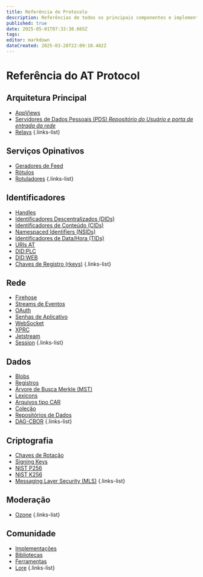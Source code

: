 ```yaml
---
title: Referência do Protocolo
description: Referências de todos os principais componentes e implementações do ATProto
published: true
date: 2025-05-01T07:33:38.665Z
tags: 
editor: markdown
dateCreated: 2025-03-28T22:09:10.482Z
---
```


# Referência do AT Protocol

## Arquitetura Principal
- [AppViews](/en/wiki/reference/core-architecture/appview)
- [Servidores de Dados Pessoais (PDS) *Repositório do Usuário e porta de entrada da rede*](/en/wiki/reference/core-architecture/pds)
- [Relays](/en/wiki/reference/core-architecture/relay) 
{.links-list}

## Serviços Opinativos
- [Geradores de Feed](/en/wiki/reference/opinionated-services/feed-generators)
- [Rótulos](/en/wiki/reference/opinionated-services/labels)
- [Rotuladores](/en/wiki/reference/opinionated-services/labelers)
{.links-list}

## Identificadores
- [Handles](/en/wiki/reference/identifiers/handles)
- [Identificadores Descentralizados (DIDs)](/en/wiki/reference/identifiers/did)
- [Identificadores de Conteúdo (CIDs)](/en/wiki/reference/identifiers/cid)
- [Namespaced Identifiers (NSIDs)](/en/wiki/reference/identifiers/nsid)
- [Identificadores de Data/Hora (TIDs)](/en/wiki/reference/identifiers/tid)
- [URIs AT](/en/wiki/reference/identifiers/at-uri)
- [DID:PLC](/en/wiki/reference/identifiers/did-plc)
- [DID:WEB](/en/wiki/reference/identifiers/did-web)
- [Chaves de Registro (rkeys)](/en/wiki/reference/identifiers/rkey)
{.links-list}

## Rede
- [Firehose](/en/wiki/reference/networking/firehose)
- [Streams de Eventos](/en/wiki/reference/networking/event-stream)
- [OAuth](/en/wiki/reference/networking/oauth)
- [Senhas de Aplicativo](/en/wiki/reference/networking/app-passwords)
- [WebSocket](/en/wiki/reference/networking/websocket)
- [XPRC](/en/wiki/reference/networking/xprc)
- [Jetstream](/en/wiki/reference/networking/jetstream)
- [Session](/en/wiki/reference/networking/session)
{.links-list}

## Dados
- [Blobs](/en/wiki/reference/data/blobs)
- [Registros](/en/wiki/reference/data/records)
- [Árvore de Busca Merkle (MST)](/en/wiki/reference/data/mst)
- [Lexicons](/en/wiki/reference/lexicons)
- [Arquivos tipo CAR](/en/wiki/reference/data/car-files)
- [Coleção](/en/wiki/reference/data/collection)
- [Repositórios de Dados](/en/wiki/reference/data/repositories)
- [DAG-CBOR](/en/wiki/reference/data/dag-cbor)
{.links-list}


## Criptografia
- [Chaves de Rotação](/en/wiki/reference/cryptography/rotation-keys)
- [Signing Keys](/en/wiki/reference/cryptography/signing-keys)
- [NIST P256](/en/wiki/reference/cryptography/p256)
- [NIST K256](/en/wiki/reference/cryptography/k256)
- [Messaging Layer Security (MLS)](/en/wiki/reference/cryptography/mls)
{.links-list}

## Moderação
- [Ozone](/en/wiki/reference/moderation/ozone)
{.links-list}

## Comunidade
- [Implementações](/en/wiki/reference/community/implementations)
- [Bibliotecas](/en/wiki/reference/community/libraries)
- [Ferramentas](/en/wiki/reference/community/tools)
- [Lore](/en/wiki/reference/community/lore)
{.links-list}
